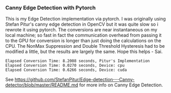### Canny Edge Detection with Pytorch

This is my Edge Detection implementation via pytorch. I was originally using Stefan Pitur's canny edge detection in OpenCV but it was quite slow so i rewrote it using pytorch. The conversions are near instantaneous on my local machine; so fast in fact the communication overhead from passing it to the GPU for conversion is longer than just doing the calculations on the CPU. The NonMax Suppression and Double Threshold Hysteresis had to be modified a little, but the results are largely the same. Hope this helps - Sai.

```
Elapsed Conversion Time: 8.2008 seconds, Pitur's Implementation
Elapsed Conversion Time: 0.0270 seconds, Device: cpu
Elapsed Conversion Time: 0.6266 seconds, Device: cuda
```

See https://github.com/StefanPitur/Edge-detection---Canny-detector/blob/master/README.md for more info on Canny Edge Detection.

